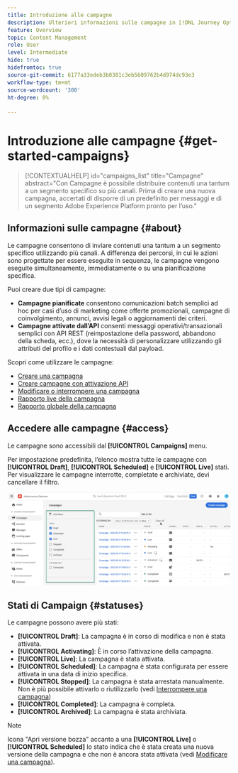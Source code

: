 ```yaml
---
title: Introduzione alle campagne
description: Ulteriori informazioni sulle campagne in [!DNL Journey Optimizer]
feature: Overview
topic: Content Management
role: User
level: Intermediate
hide: true
hidefromtoc: true
source-git-commit: 6177a33edeb3b8381c3eb5609762b4d974dc93e3
workflow-type: tm+mt
source-wordcount: '300'
ht-degree: 8%

---
```



# Introduzione alle campagne {#get-started-campaigns}

>[!CONTEXTUALHELP]
>id="campaigns_list"
>title="Campagne"
>abstract="Con Campagne è possibile distribuire contenuti una tantum a un segmento specifico su più canali. Prima di creare una nuova campagna, accertati di disporre di un predefinito per messaggi e di un segmento Adobe Experience Platform pronto per l’uso."

## Informazioni sulle campagne {#about}

Le campagne consentono di inviare contenuti una tantum a un segmento specifico utilizzando più canali. A differenza dei percorsi, in cui le azioni sono progettate per essere eseguite in sequenza, le campagne vengono eseguite simultaneamente, immediatamente o su una pianificazione specifica.

Puoi creare due tipi di campagne:

* **Campagne pianificate** consentono comunicazioni batch semplici ad hoc per casi d’uso di marketing come offerte promozionali, campagne di coinvolgimento, annunci, avvisi legali o aggiornamenti dei criteri.
* **Campagne attivate dall’API** consenti messaggi operativi/transazionali semplici con API REST (reimpostazione della password, abbandono della scheda, ecc.), dove la necessità di personalizzare utilizzando gli attributi del profilo e i dati contestuali dal payload.

Scopri come utilizzare le campagne:
* [Creare una campagna](create-campaign.md)
* [Creare campagne con attivazione API](api-triggered-campaigns.md)
* [Modificare o interrompere una campagna](modify-stop-campaign.md)
* [Rapporto live della campagna](campaign-live-report.md)
* [Rapporto globale della campagna](campaign-global-report.md)

## Accedere alle campagne {#access}

Le campagne sono accessibili dal **[!UICONTROL Campaigns]** menu.

Per impostazione predefinita, l’elenco mostra tutte le campagne con **[!UICONTROL Draft]**, **[!UICONTROL Scheduled]** e **[!UICONTROL Live]** stati. Per visualizzare le campagne interrotte, completate e archiviate, devi cancellare il filtro.

![](assets/create-campaign-list.png)

## Stati di Campaign {#statuses}

Le campagne possono avere più stati:

* **[!UICONTROL Draft]**: La campagna è in corso di modifica e non è stata attivata.
* **[!UICONTROL Activating]**: È in corso l’attivazione della campagna.
* **[!UICONTROL Live]**: La campagna è stata attivata.
* **[!UICONTROL Scheduled]**: La campagna è stata configurata per essere attivata in una data di inizio specifica.
* **[!UICONTROL Stopped]**: La campagna è stata arrestata manualmente. Non è più possibile attivarlo o riutilizzarlo (vedi [Interrompere una campagna](modify-stop-campaign.md#stop))
* **[!UICONTROL Completed]**: La campagna è completa.
* **[!UICONTROL Archived]**: La campagna è stata archiviata.

>[!NOTE]
>
>Icona &quot;Apri versione bozza&quot; accanto a una **[!UICONTROL Live]** o **[!UICONTROL Scheduled]** lo stato indica che è stata creata una nuova versione della campagna e che non è ancora stata attivata (vedi [Modificare una campagna](modify-stop-campaign.md#modify)).
